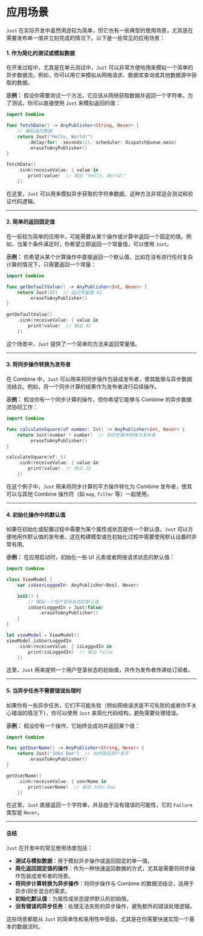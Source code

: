# 应用场景

`Just` 在实际开发中虽然用途较为简单，但它也有一些典型的使用场景，尤其是在需要发布单一值并立刻完成的情况下。以下是一些常见的应用场景：

#### 1. **作为简化的测试或模拟数据**

在开发过程中，尤其是在单元测试中，`Just` 可以非常方便地用来模拟一个简单的异步数据流。例如，你可以用它来模拟从网络请求、数据库查询或其他数据源中获取的数据。

**示例：** 假设你需要测试一个方法，它应该从网络获取数据并返回一个字符串。为了测试，你可以直接使用 `Just` 来模拟返回的值：

```swift
import Combine

func fetchData() -> AnyPublisher<String, Never> {
    // 模拟返回数据
    return Just("Hello, World!")
        .delay(for: .seconds(1), scheduler: DispatchQueue.main)
        .eraseToAnyPublisher()
}

fetchData()
    .sink(receiveValue: { value in
        print(value)  // 输出 "Hello, World!"
    })
```

在这里，`Just` 可以用来模拟异步获取的字符串数据。这种方法非常适合测试和验证代码逻辑。

***

#### 2. **简单的返回固定值**

在一些较为简单的应用中，可能需要从某个操作或计算中返回一个固定的值。例如，当某个条件满足时，你希望立即返回一个常量值，可以使用 `Just`。

**示例：** 你希望从某个计算操作中直接返回一个默认值，比如在没有进行任何复杂计算的情况下，只需要返回一个常量：

```swift
import Combine

func getDefaultValue() -> AnyPublisher<Int, Never> {
    return Just(42)  // 返回常量值 42
        .eraseToAnyPublisher()
}

getDefaultValue()
    .sink(receiveValue: { value in
        print(value)  // 输出 42
    })
```

这个场景中，`Just` 提供了一个简单的方法来返回常量值。

***

#### 3. **将同步操作转换为发布者**

在 Combine 中，`Just` 可以用来将同步操作包装成发布者，使其能够与异步数据流结合。例如，将一个同步计算的结果作为发布者进行后续操作。

**示例：** 假设你有一个同步计算的操作，但你希望它能够与 Combine 的异步数据流协同工作：

```swift
import Combine

func calculateSquare(of number: Int) -> AnyPublisher<Int, Never> {
    return Just(number * number)  // 将同步操作转换为发布者
        .eraseToAnyPublisher()
}

calculateSquare(of: 5)
    .sink(receiveValue: { value in
        print(value)  // 输出 25
    })
```

在这个例子中，`Just` 用来将同步计算的平方操作转化为 Combine 发布者，使其可以与其他 Combine 操作符（如 `map`, `filter` 等）一起使用。

***

#### 4. **初始化操作中的默认值**

如果在初始化或配置过程中需要为某个属性或状态提供一个默认值，`Just` 可以方便地用作默认值的发布者。这在构建模型或在初始化过程中需要使用默认设置时非常有用。

**示例：** 在应用启动时，初始化一些 UI 元素或者网络请求状态的默认值：

```swift
import Combine

class ViewModel {
    var isUserLoggedIn: AnyPublisher<Bool, Never>

    init() {
        // 模拟一个用户登录状态的默认值
        isUserLoggedIn = Just(false)
            .eraseToAnyPublisher()
    }
}

let viewModel = ViewModel()
viewModel.isUserLoggedIn
    .sink(receiveValue: { isLoggedIn in
        print(isLoggedIn)  // 输出 false
    })
```

这里，`Just` 用来提供一个用户登录状态的初始值，并作为发布者传递给订阅者。

***

#### 5. **当异步任务不需要错误处理时**

如果你有一些异步任务，它们不可能失败（例如网络请求是不可失败的或者你不关心错误的情况下），你可以使用 `Just` 来简化代码结构，避免需要处理错误。

**示例：** 假设你有一个操作，它始终会成功并返回某个值：

```swift
import Combine

func getUserName() -> AnyPublisher<String, Never> {
    return Just("John Doe")  // 始终返回用户名字
        .eraseToAnyPublisher()
}

getUserName()
    .sink(receiveValue: { userName in
        print(userName)  // 输出 John Doe
    })
```

在这里，`Just` 直接返回一个字符串，并且由于没有错误的可能性，它的 `Failure` 类型是 `Never`。

***

#### 总结

`Just` 在开发中的常见使用场景包括：

* **测试与模拟数据**：用于模拟异步操作或返回固定的单一值。
* **简化返回固定值的操作**：作为一种快速返回数据的方式，尤其是需要将同步操作包装成发布者的场景。
* **将同步计算转换为异步操作**：将同步操作与 Combine 的数据流结合，适用于异步/同步混合的需求。
* **初始化默认值**：为属性或状态提供默认的初始值。
* **没有错误的异步任务**：处理无法失败的异步操作，避免额外的错误处理逻辑。

这些场景都能从 `Just` 的简单性和易用性中受益，尤其是在你需要快速实现一个基本的数据流时。
